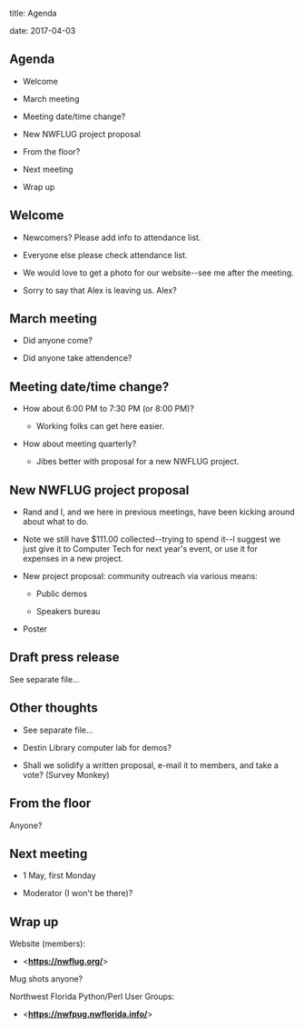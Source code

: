 title: Agenda
<!-- insert-file headers.md -->
date: 2017-04-03

## Agenda

- Welcome

- March meeting

- Meeting date/time change?

- New NWFLUG project proposal

- From the floor?

- Next meeting

- Wrap up

## Welcome

- Newcomers?  Please add info to attendance list.

- Everyone else please check attendance list.

- We would love to get a photo for our website--see me after the
  meeting.

- Sorry to say that Alex is leaving us. Alex?

## March meeting

- Did anyone come?

- Did anyone take attendence?

## Meeting date/time change?

- How about 6:00 PM to 7:30 PM (or 8:00 PM)?

    - Working folks can get here easier.

- How about meeting quarterly?

    - Jibes better with proposal for a new NWFLUG project.

## New NWFLUG project proposal

- Rand and I, and we here in previous meetings, have been kicking
  around about what to do.

- Note we still have $111.00 collected--trying to spend it--I suggest
  we just give it to Computer Tech for next year's event, or use it
  for expenses in a new project.

- New project proposal: community outreach via various means:

    - Public demos

	- Speakers bureau

- Poster

## Draft press release

See separate file...

## Other thoughts

- See separate file...

- Destin Library computer lab for demos?

- Shall we solidify a written proposal, e-mail it to members, and take
  a vote? (Survey Monkey)

## From the floor

Anyone?

## Next meeting

- 1 May, first Monday

- Moderator (I won't be there)?

## Wrap up

Website (members):

- <**<https://nwflug.org/>**>

Mug shots anyone?

Northwest Florida Python/Perl User Groups:

- <**<https://nwfpug.nwflorida.info/>**>
